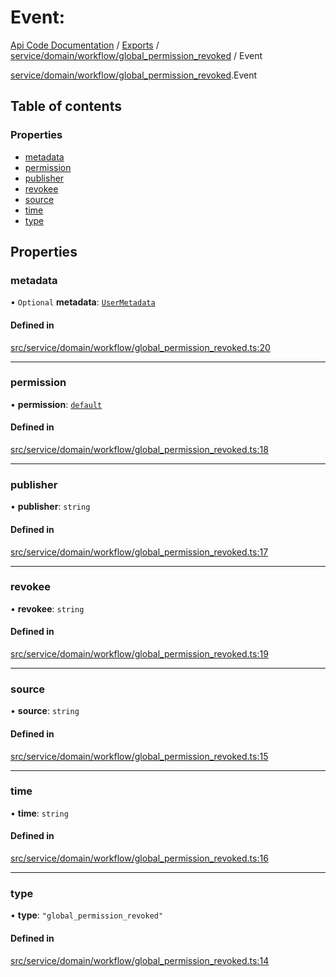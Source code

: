 # Event: 
 
[Api Code Documentation](../README.md) / [Exports](../modules.md) / [service/domain/workflow/global\_permission\_revoked](../modules/service_domain_workflow_global_permission_revoked.md) / Event

[service/domain/workflow/global\_permission\_revoked](../modules/service_domain_workflow_global_permission_revoked.md).Event

## Table of contents

### Properties

- [metadata](service_domain_workflow_global_permission_revoked.Event.md#metadata)
- [permission](service_domain_workflow_global_permission_revoked.Event.md#permission)
- [publisher](service_domain_workflow_global_permission_revoked.Event.md#publisher)
- [revokee](service_domain_workflow_global_permission_revoked.Event.md#revokee)
- [source](service_domain_workflow_global_permission_revoked.Event.md#source)
- [time](service_domain_workflow_global_permission_revoked.Event.md#time)
- [type](service_domain_workflow_global_permission_revoked.Event.md#type)

## Properties

### metadata

• `Optional` **metadata**: [`UserMetadata`](../modules/service_domain_metadata.md#usermetadata)

#### Defined in

[src/service/domain/workflow/global_permission_revoked.ts:20](https://github.com/openkfw/TruBudget/blob/90402cb/api/src/service/domain/workflow/global_permission_revoked.ts#L20)

___

### permission

• **permission**: [`default`](../modules/authz_intents.md#default)

#### Defined in

[src/service/domain/workflow/global_permission_revoked.ts:18](https://github.com/openkfw/TruBudget/blob/90402cb/api/src/service/domain/workflow/global_permission_revoked.ts#L18)

___

### publisher

• **publisher**: `string`

#### Defined in

[src/service/domain/workflow/global_permission_revoked.ts:17](https://github.com/openkfw/TruBudget/blob/90402cb/api/src/service/domain/workflow/global_permission_revoked.ts#L17)

___

### revokee

• **revokee**: `string`

#### Defined in

[src/service/domain/workflow/global_permission_revoked.ts:19](https://github.com/openkfw/TruBudget/blob/90402cb/api/src/service/domain/workflow/global_permission_revoked.ts#L19)

___

### source

• **source**: `string`

#### Defined in

[src/service/domain/workflow/global_permission_revoked.ts:15](https://github.com/openkfw/TruBudget/blob/90402cb/api/src/service/domain/workflow/global_permission_revoked.ts#L15)

___

### time

• **time**: `string`

#### Defined in

[src/service/domain/workflow/global_permission_revoked.ts:16](https://github.com/openkfw/TruBudget/blob/90402cb/api/src/service/domain/workflow/global_permission_revoked.ts#L16)

___

### type

• **type**: ``"global_permission_revoked"``

#### Defined in

[src/service/domain/workflow/global_permission_revoked.ts:14](https://github.com/openkfw/TruBudget/blob/90402cb/api/src/service/domain/workflow/global_permission_revoked.ts#L14)
